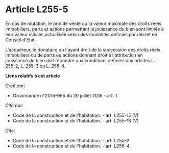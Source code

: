 # Article L255-5

En cas de mutation, le prix de vente ou la valeur maximale des droits réels immobiliers, parts et actions permettant la
jouissance du bien sont limités à leur valeur initiale, actualisée selon des modalités définies par décret en Conseil
d'Etat. 

L'acquéreur, le donataire ou l'ayant droit de la succession des droits réels immobiliers ou de parts ou actions donnant droit
à l'attribution en jouissance du bien doit répondre aux conditions définies aux articles L. 255-2, L. 255-3 ou L. 255-4.

**Liens relatifs à cet article**

_Créé par_:

  - Ordonnance n°2016-985 du 20 juillet 2016 - art. 1

_Cité par_:

  - Code de la construction et de l'habitation. - art. L255-15 (V)
  - Code de la construction et de l'habitation. - art. L255-16 (V)

_Cite_:

  - Code de la construction et de l'habitation. - art. L255-2
  - Code de la construction et de l'habitation. - art. L255-4
